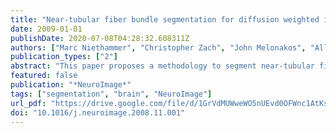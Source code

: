 ```yaml
---
title: "Near-tubular fiber bundle segmentation for diffusion weighted imaging: Segmentation through frame reorientation"
date: 2009-01-01
publishDate: 2020-07-08T04:28:32.608311Z
authors: ["Marc Niethammer", "Christopher Zach", "John Melonakos", "Allen R. Tannenbaum"]
publication_types: ["2"]
abstract: "This paper proposes a methodology to segment near-tubular fiber bundles from diffusion weighted magnetic resonance images (DW-MRI). Segmentation is simplified by locally reorienting diffusion information based on large-scale fiber bundle geometry. Segmentation is achieved through simple global statistical modeling of diffusion orientation. Utilizing a modification of a recent segmentation approach by Bresson et al. allows for a convex optimization formulation of the segmentation problem, combining orientation statistics and spatial regularization. The approach compares favorably with segmentation by full-brain streamline tractography."
featured: false
publication: "*NeuroImage*"
tags: ["segmentation", "brain", "NeuroImage"]
url_pdf: "https://drive.google.com/file/d/1GrVdMUWweWO5nUEvd0OFWnc1AtKsDxs2"
doi: "10.1016/j.neuroimage.2008.11.001"
---
```


